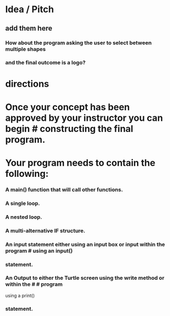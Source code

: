 # Idea / Pitch
## add them here
### How about the program asking the user to select between multiple shapes
### and the final outcome is a logo?

# directions 
# Once your concept has been approved by your instructor you can begin # constructing the final program.
# Your program needs to contain the following:
### A main() function that will call other functions.
### A single loop.
### A nested loop.
### A multi-alternative IF structure.
### An input statement either using an input box or input within the program # using an input()
### statement.
###  An Output to either the Turtle screen using the write method or within the # # program 
 using a print()
### statement.
